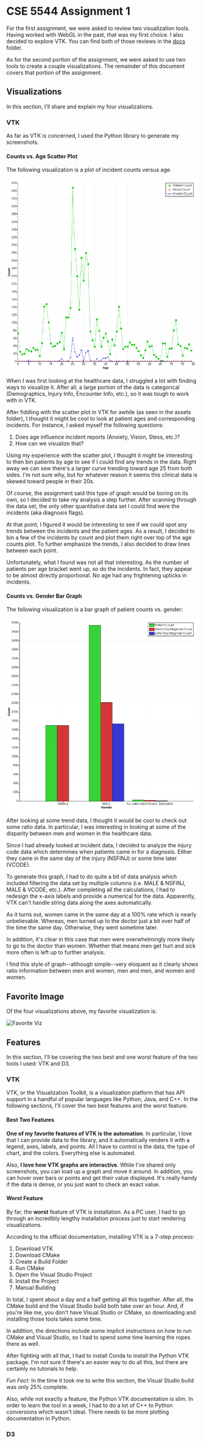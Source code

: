 # CSE 5544 Assignment 1

For the first assignment, we were asked to review two visualization tools.
Having worked with WebGL in the past, that was my first choice. I also decided
to explore VTK. You can find both of those reviews in the [docs][1] folder.

As for the second portion of the assignment, we were asked to use two tools
to create a couple visualizations. The remainder of this document covers that
portion of the assignment.

## Visualizations

In this section, I'll share and explain my four visualizations.

### VTK

As far as VTK is concerned, I used the Python library to generate my screenshots.

#### Counts vs. Age Scatter Plot

The following visualization is a plot of incident counts versus age. 

![Counts vs. Age][2]

When I was first looking at the healthcare data, I struggled a lot with finding ways
to visualize it. After all, a large portion of the data is categorical (Demographics, 
Injury Info, Encounter Info, etc.), so it was tough to work with in VTK. 

After fiddling with the scatter plot in VTK for awhile (as seen in the assets folder), 
I thought it might be cool to look at patient ages and corresponding incidents.
For instance, I asked myself the following questions:

1. Does age influence incident reports (Anxiety, Vision, Stess, etc.)?
2. How can we visualize that?

Using my experience with the scatter plot, I thought it might be interesting
to then bin patients by age to see if I could find any trends in the data.
Right away we can sew there's a larger curve trending toward age 25 from
both sides. I'm not sure why, but for whatever reason it seems this
clinical data is skewed toward people in their 20s.

Of course, the assignment said this type of graph would be boring on its own,
so I decided to take my analysis a step further. After scanning through the data set,
the only other quantitative data set I could find were the incidents (aka diagnosis flags).

At that point, I figured it would be interesting to see if we could spot any trends
between the incidents and the patient ages. As a result, I decided to bin a few of
the incidents by count and plot them right over top of the age counts plot. To further
emphasize the trends, I also decided to draw lines between each point.

Unfortunately, what I found was not all that interesting. As the number of patients
per age bracket went up, so do the incidents. In fact, they appear to be almost
directly proportional. No age had any frightening upticks in incidents.

#### Counts vs. Gender Bar Graph

The following visualization is a bar graph of patient counts vs. gender:

![Counts vs. Gender][3]

After looking at some trend data, I thought it would be cool to check out
some ratio data. In particular, I was interesting in looking at some
of the disparity between men and women in the healthcare data. 

Since I had already looked at incident data, I decided to analyze the
injury code data which determines when patients came in for a diagnosis.
Either they came in the same day of the injury (NSFINJ) or some time later (VCODE). 

To generate this graph, I had to do quite a bit of data analysis which included
filtering the data set by multiple columns (i.e. MALE & NSFINJ, MALE & VCODE, etc.).
After completing all the calculations, I had to redesign the x-axis labels
and provide a numerical for the data. Apparently, VTK can't handle string data
along the axes automatically.

As it turns out, women came in the same day at a 100% rate which is
nearly unbelievable. Whereas, men turned up to the doctor just a bit
over half of the time the same day. Otherwise, they went sometime later.

In addition, it's clear in this case that men were overwhelmingly more likely to
go to the doctor than women. Whether that means men get hurt and sick more
often is left up to further analysis. 

I find this style of graph--although simple--very eloquent as it clearly shows
ratio information between men and women, men and men, and women and women.

## Favorite Image

Of the four visualizations above, my favorite visualization is:

![Favorite Viz]()

## Features

In this section, I'll be covering the two best and one worst feature of
the two tools I used: VTK and D3.

### VTK

VTK, or the Visualization Toolkit, is a visualization platform that has API
support in a handful of popular languages like Python, Java, and C++. In the
following sections, I'll cover the two best features and the worst feature.

#### Best Two Features

**One of my favorite features of VTK is the automation**. In particular, I love
that I can provide data to the library, and it automatically renders it with
a legend, axes, labels, and points. All I have to control is the data, the type
of chart, and the colors. Everything else is automated.

Also, **I love how VTK graphs are interactive**. While I've shared only screenshots, 
you can load up a graph and move it around. In addition, you can hover over bars
or points and get their value displayed. It's really handy if the data is dense, or
you just want to check an exact value.

#### Worst Feature

By far, the **worst** feature of VTK is installation. As a PC user, I had to go
through an incredibly lengthy installation process just to start rendering
visualizations.

According to the official documentation, installing VTK is a 7-step process:

1. Download VTK
2. Download CMake
3. Create a Build Folder
4. Run CMake
5. Open the Visual Studio Project
6. Install the Project
7. Manual Building

In total, I spent about a day and a half getting all this together. After all,
the CMake build and the Visual Studio build both take over an hour. And,
if you're like me, you don't have Visual Studio or CMake, so downloading and
installing those tools takes some time.

In addition, the directions include some implicit instructions on how to run
CMake and Visual Studio, so I had to spend some time learning the ropes there
as well.

After fighting with all that, I had to install Conda to install the Python VTK
package. I'm not sure if there's an easier way to do all this, but there are
certainly no tutorials to help.

*Fun Fact*: In the time it took me to write this section, the Visual Studio build
was only 25% complete.

Also, while not exactly a feature, the Python VTK documentation is slim. In order
to learn the tool in a week, I had to do a lot of C++ to Python conversions which
wasn't ideal. There needs to be more plotting documentation in Python.

### D3

[1]: docs/assignment01.pdf
[2]: assets/count-by-age-with-stress-and-anxiety-line-plot.png
[3]: assets/count-by-gender-3-column-bar-graph-clean.png
